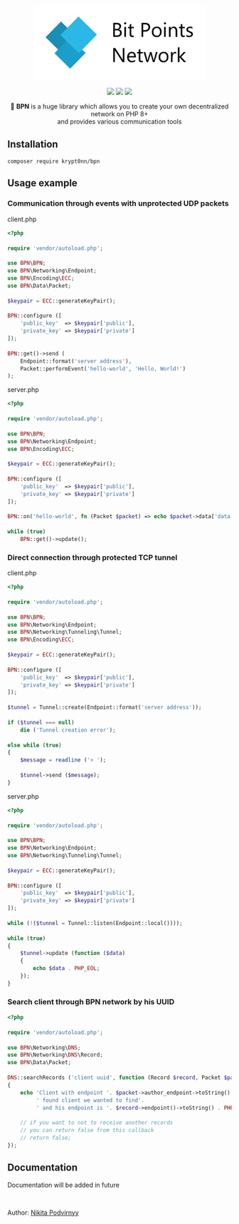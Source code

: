 <p align="center"><img src="bpn.png" width="384px"></p>

<p align="center">
    <img src="https://poser.pugx.org/krypt0nn/bpn/v">
    <img src="https://poser.pugx.org/krypt0nn/bpn/downloads">
    <img src="https://poser.pugx.org/krypt0nn/bpn/license">
</p>

<p align="center">
    🚀 <b>BPN</b> is a huge library which allows you to create your own decentralized network on PHP 8+ <br>
    and provides various communication tools
</p>

## Installation

```
composer require krypt0nn/bpn
```

## Usage example

### Communication through events with unprotected UDP packets

client.php

```php
<?php

require 'vendor/autoload.php';

use BPN\BPN;
use BPN\Networking\Endpoint;
use BPN\Encoding\ECC;
use BPN\Data\Packet;

$keypair = ECC::generateKeyPair();

BPN::configure ([
    'public_key'  => $keypair['public'],
    'private_key' => $keypair['private']
]);

BPN::get()->send (
    Endpoint::format('server address'),
    Packet::performEvent('hello-world', 'Hello, World!')
);
```

server.php

```php
<?php

require 'vendor/autoload.php';

use BPN\BPN;
use BPN\Networking\Endpoint;
use BPN\Encoding\ECC;

$keypair = ECC::generateKeyPair();

BPN::configure ([
    'public_key'  => $keypair['public'],
    'private_key' => $keypair['private']
]);

BPN::on('hello-world', fn (Packet $packet) => echo $packet->data['data'] . PHP_EOL);

while (true)
    BPN::get()->update();
```

### Direct connection through protected TCP tunnel

client.php

```php
<?php

require 'vendor/autoload.php';

use BPN\BPN;
use BPN\Networking\Endpoint;
use BPN\Networking\Tunneling\Tunnel;
use BPN\Encoding\ECC;

$keypair = ECC::generateKeyPair();

BPN::configure ([
    'public_key'  => $keypair['public'],
    'private_key' => $keypair['private']
]);

$tunnel = Tunnel::create(Endpoint::format('server address'));

if ($tunnel === null)
    die ('Tunnel creation error');

else while (true)
{
    $message = readline ('> ');

    $tunnel->send ($message);
}
```

server.php

```php
<?php

require 'vendor/autoload.php';

use BPN\BPN;
use BPN\Networking\Endpoint;
use BPN\Networking\Tunneling\Tunnel;

$keypair = ECC::generateKeyPair();

BPN::configure ([
    'public_key'  => $keypair['public'],
    'private_key' => $keypair['private']
]);

while (!($tunnel = Tunnel::listen(Endpoint::local())));

while (true)
{
    $tunnel->update (function ($data)
    {
        echo $data . PHP_EOL;
    });
}
```

### Search client through BPN network by his UUID

```php
<?php

require 'vendor/autoload.php';

use BPN\Networking\DNS;
use BPN\Networking\DNS\Record;
use BPN\Data\Packet;

DNS::searchRecords ('client uuid', function (Record $record, Packet $packet)
{
    echo 'Client with endpoint '. $packet->author_endpoint->toString() .
         ' found client we wanted to find'.
         ' and his endpoint is '. $record->endpoint()->toString() . PHP_EOL;

    // if you want to not to receive another records
    // you can return false from this callback
    // return false;
});
```

## Documentation

Documentation will be added in future

<br>

Author: [Nikita Podvirnyy](https://vk.com/technomindlp)
